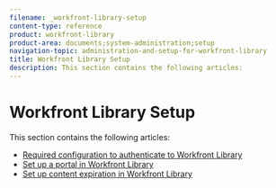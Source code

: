 ```yaml
---
filename: _workfront-library-setup
content-type: reference
product: workfront-library
product-area: documents;system-administration;setup
navigation-topic: administration-and-setup-for-workfront-library
title: Workfront Library Setup
description: This section contains the following articles:
---
```


# Workfront Library Setup

This section contains the following articles:

* [Required configuration to authenticate to Workfront Library](../../../workfront-library/administration-and-setup/workfront-library-setup/required-configuration-to-authenticate-to-library.md) 
* [Set up a portal in Workfront Library](../../../workfront-library/administration-and-setup/workfront-library-setup/set-up-a-portal-in-library.md) 
* [Set up content expiration in Workfront Library](../../../workfront-library/administration-and-setup/workfront-library-setup/set-up-content-expiration-in-library.md)

